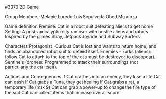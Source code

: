 #3370 2D Game

Group Members: 
Melanie Loredo
Luis Sepulveda
Obed Mendoza

Game definition 
Premise: Cat in a robot suit defeating aliens to get home
Setting: A post-apocalyptic city ran over with hostile aliens and robots
Inspired by the games Stray, Jetpack Joyride and Subway Surfers

Characters 
Protagonist -Curious Cat is lost and wants to return home, and finds an abandoned robot suit to defend itself.
Enemies - Zurks (aliens): follow Cat to attach to the top of the cat(must be destroyed to disappear).
Sentinels (drones): Programmed to attack their surroundings (not particularly the cat itself).

Actions and Consequences 
If Cat crashes into an enemy, they lose a life
Cat can dash
If Cat grabs a Tuna, they get healing
If Cat grabs a rat, a temporary life (max 9)
Cat can grab a power-up to change the fire type of the suit
Cat can collect items that increase overall score.

